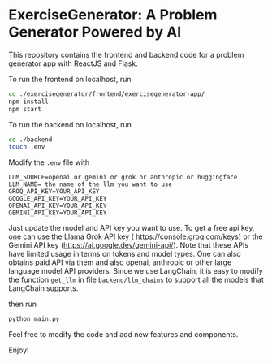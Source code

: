 # ExerciseGenerator: A Problem Generator Powered by AI

This repository contains the frontend and backend code for a problem generator app with ReactJS and Flask.

To run the frontend on localhost, run 
```bash
cd ./exercisegenerator/frontend/exercisegenerator-app/
npm install
npm start
```

To run the backend on localhost, run
```bash
cd ./backend
touch .env
```
Modify the `.env` file with 
```
LLM_SOURCE=openai or gemini or grok or anthropic or huggingface
LLM_NAME= the name of the llm you want to use
GROQ_API_KEY=YOUR_API_KEY
GOOGLE_API_KEY=YOUR_API_KEY
OPENAI_API_KEY=YOUR_API_KEY
GEMINI_API_KEY=YOUR_API_KEY
```
Just update the model and API key you want to use. To get a free api key, one can use the Llama Grok API key (
https://console.groq.com/keys) or the Gemini API key (https://ai.google.dev/gemini-api/). Note that these APIs have limited usage in terms on tokens and model types. One can also obtains paid API via them and also openai, anthropic or other large language model API providers. Since we use LangChain, it is easy to modify the function `get_llm` in file `backend/llm_chains` to support all the models that LangChain supports.


then run
```bash
python main.py
```

Feel free to modify the code and add new features and components. 


Enjoy!